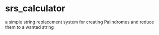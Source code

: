 # srs_calculator
a simple string replacement system for creating Palindromes and reduce them to a wanted string

